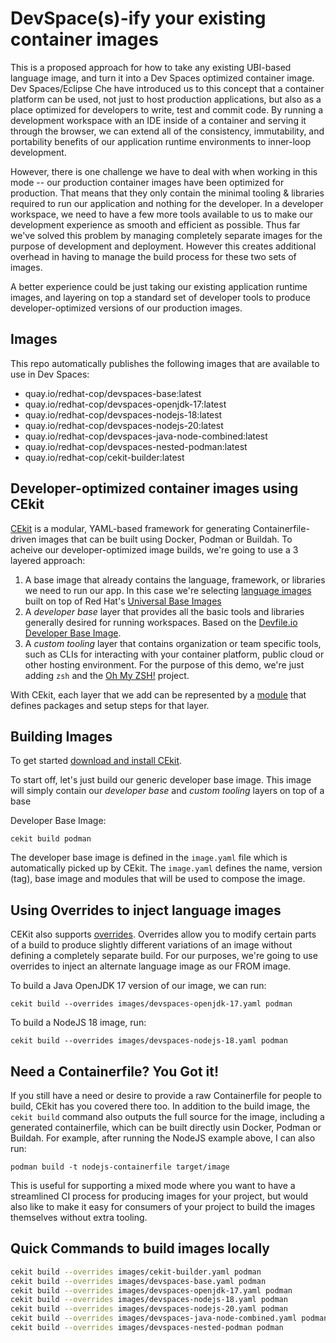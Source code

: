 # DevSpace(s)-ify your existing container images

This is a proposed approach for how to take any existing UBI-based language image, and turn it into a Dev Spaces optimized container image. Dev Spaces/Eclipse Che have introduced us to this concept that a container platform can be used, not just to host production applications, but also as a place optimized for developers to write, test and commit code. By running a development workspace with an IDE inside of a container and serving it through the browser, we can extend all of the consistency, immutability, and portability benefits of our application runtime environments to inner-loop development.

However, there is one challenge we have to deal with when working in this mode -- our production container images have been optimized for production. That means that they only contain the minimal tooling & libraries required to run our application and nothing for the developer. In a developer workspace, we need to have a few more tools available to us to make our development experience as smooth and efficient as possible. Thus far we've solved this problem by managing completely separate images for the purpose of development and deployment. However this creates additional overhead in having to manage the build process for these two sets of images.

A better experience could be just taking our existing application runtime images, and layering on top a standard set of developer tools to produce developer-optimized versions of our production images.

## Images

This repo automatically publishes the following images that are available to use in Dev Spaces:

- quay.io/redhat-cop/devspaces-base:latest
- quay.io/redhat-cop/devspaces-openjdk-17:latest
- quay.io/redhat-cop/devspaces-nodejs-18:latest
- quay.io/redhat-cop/devspaces-nodejs-20:latest
- quay.io/redhat-cop/devspaces-java-node-combined:latest
- quay.io/redhat-cop/devspaces-nested-podman:latest
- quay.io/redhat-cop/cekit-builder:latest

## Developer-optimized container images using CEkit

[CEkit](https://cekit.io) is a modular, YAML-based framework for generating Containerfile-driven images that can be built using Docker, Podman or Buildah. To acheive our developer-optimized image builds, we're going to use a 3 layered approach:

1. A base image that already contains the language, framework, or libraries we need to run our app. In this case we're selecting [language images](https://catalog.redhat.com/software/containers/search?gs&q=ubi) built on top of Red Hat's [Universal Base Images](https://catalog.redhat.com/software/base-images)
2. A _developer base_ layer that provides all the basic tools and libraries generally desired for running workspaces. Based on the [Devfile.io Developer Base Image](https://github.com/devfile/developer-images#developer-base-image).
3. A _custom tooling_ layer that contains organization or team specific tools, such as CLIs for interacting with your container platform, public cloud or other hosting environment. For the purpose of this demo, we're just adding `zsh` and the [Oh My ZSH!](https://ohmyz.sh/) project.

With CEkit, each layer that we add can be represented by a [module](https://docs.cekit.io/en/latest/getting-started/modules.html) that defines packages and setup steps for that layer.

## Building Images

To get started [download and install CEkit](https://docs.cekit.io/en/latest/handbook/installation/index.html).

To start off, let's just build our generic developer base image. This image will simply contain our _developer base_ and _custom tooling_ layers on top of a base 

Developer Base Image:

```
cekit build podman
```

The developer base image is defined in the `image.yaml` file which is automatically picked up by CEkit. The `image.yaml` defines the name, version (tag), base image and modules that will be used to compose the image.

## Using Overrides to inject language images

CEKit also supports [overrides](https://docs.cekit.io/en/latest/handbook/overrides.html). Overrides allow you to modify certain parts of a build to produce slightly different variations of an image without defining a completely separate build. For our purposes, we're going to use overrides to inject an alternate language image as our FROM image.

To build a Java OpenJDK 17 version of our image, we can run:

```
cekit build --overrides images/devspaces-openjdk-17.yaml podman
```

To build a NodeJS 18 image, run:

```
cekit build --overrides images/devspaces-nodejs-18.yaml podman
```

## Need a Containerfile? You Got it!

If you still have a need or desire to provide a raw Containerfile for people to build, CEkit has you covered there too. In addition to the build image, the `cekit build` command also outputs the full source for the image, including a generated containerfile, which can be built directly usin Docker, Podman or Buildah. For example, after running the NodeJS example above, I can also run:


```
podman build -t nodejs-containerfile target/image
```

This is useful for supporting a mixed mode where you want to have a streamlined CI process for producing images for your project, but would also like to make it easy for consumers of your project to build the images themselves without extra tooling.


## Quick Commands to build images locally

```bash
cekit build --overrides images/cekit-builder.yaml podman
cekit build --overrides images/devspaces-base.yaml podman
cekit build --overrides images/devspaces-openjdk-17.yaml podman
cekit build --overrides images/devspaces-nodejs-18.yaml podman
cekit build --overrides images/devspaces-nodejs-20.yaml podman
cekit build --overrides images/devspaces-java-node-combined.yaml podman
cekit build --overrides images/devspaces-nested-podman podman
```